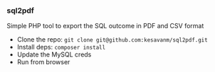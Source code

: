 ### sql2pdf
Simple PHP tool to export the SQL outcome in PDF and CSV format

- Clone the repo: `git clone git@github.com:kesavanm/sql2pdf.git`
- Install deps:  `composer install`
- Update the MySQL creds
- Run from browser
